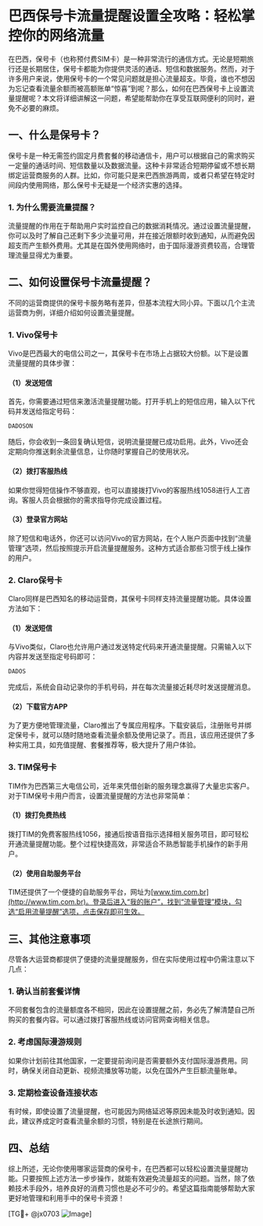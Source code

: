 # 巴西保号卡流量提醒设置全攻略：轻松掌控你的网络流量

在巴西，保号卡（也称预付费SIM卡）是一种非常流行的通信方式。无论是短期旅行还是长期居住，保号卡都能为你提供灵活的通话、短信和数据服务。然而，对于许多用户来说，使用保号卡的一个常见问题就是担心流量超支。毕竟，谁也不想因为忘记查看流量余额而被高额账单“惊喜”到呢？那么，如何在巴西保号卡上设置流量提醒呢？本文将详细讲解这一问题，希望能帮助你在享受互联网便利的同时，避免不必要的麻烦。

## 一、什么是保号卡？

保号卡是一种无需签约固定月费套餐的移动通信卡，用户可以根据自己的需求购买一定量的通话时间、短信数量以及数据流量。这种卡非常适合短期停留或不想长期绑定运营商服务的人群。比如，你可能只是来巴西旅游两周，或者只希望在特定时间段内使用网络，那么保号卡无疑是一个经济实惠的选择。

### 1. 为什么需要流量提醒？
流量提醒的作用在于帮助用户实时监控自己的数据消耗情况。通过设置流量提醒，你可以及时了解自己还剩下多少流量可用，并在接近限额时收到通知，从而避免因超支而产生额外费用。尤其是在国外使用网络时，由于国际漫游资费较高，合理管理流量显得尤为重要。

## 二、如何设置保号卡流量提醒？

不同的运营商提供的保号卡服务略有差异，但基本流程大同小异。下面以几个主流运营商为例，详细介绍如何设置流量提醒。

### 1. Vivo保号卡
Vivo是巴西最大的电信公司之一，其保号卡在市场上占据较大份额。以下是设置流量提醒的具体步骤：

#### （1）发送短信
首先，你需要通过短信来激活流量提醒功能。打开手机上的短信应用，输入以下代码并发送给指定号码：
```
DADOSON
```
随后，你会收到一条回复确认短信，说明流量提醒已成功启用。此外，Vivo还会定期向你推送剩余流量信息，让你随时掌握自己的使用状况。

#### （2）拨打客服热线
如果你觉得短信操作不够直观，也可以直接拨打Vivo的客服热线1058进行人工咨询。客服人员会根据你的需求指导你完成设置过程。

#### （3）登录官方网站
除了短信和电话外，你还可以访问Vivo的官方网站，在个人账户页面中找到“流量管理”选项，然后按照提示开启流量提醒服务。这种方式适合那些习惯于线上操作的用户。

### 2. Claro保号卡
Claro同样是巴西知名的移动运营商，其保号卡同样支持流量提醒功能。具体设置方法如下：

#### （1）发送短信
与Vivo类似，Claro也允许用户通过发送特定代码来开通流量提醒。只需输入以下内容并发送至指定号码即可：
```
DADOS
```
完成后，系统会自动记录你的手机号码，并在每次流量接近耗尽时发送提醒消息。

#### （2）下载官方APP
为了更方便地管理流量，Claro推出了专属应用程序。下载安装后，注册账号并绑定保号卡，就可以随时随地查看流量余额及使用记录了。而且，该应用还提供了多种实用工具，如充值提醒、套餐推荐等，极大提升了用户体验。

### 3. TIM保号卡
TIM作为巴西第三大电信公司，近年来凭借创新的服务理念赢得了大量忠实客户。对于TIM保号卡用户而言，设置流量提醒的方法也非常简单：

#### （1）拨打免费热线
拨打TIM的免费客服热线1056，接通后按语音指示选择相关服务项目，即可轻松开通流量提醒功能。整个过程快捷高效，非常适合不熟悉智能手机操作的新手用户。

#### （2）使用自助服务平台
TIM还提供了一个便捷的自助服务平台，网址为[www.tim.com.br](http://www.tim.com.br)。登录后进入“我的账户”，找到“流量管理”模块，勾选“启用流量提醒”选项，点击保存即可生效。

## 三、其他注意事项

尽管各大运营商都提供了便捷的流量提醒服务，但在实际使用过程中仍需注意以下几点：

### 1. 确认当前套餐详情
不同套餐包含的流量额度各不相同，因此在设置提醒之前，务必先了解清楚自己所购买的套餐内容。可以通过拨打客服热线或访问官网查询相关信息。

### 2. 考虑国际漫游规则
如果你计划前往其他国家，一定要提前询问是否需要额外支付国际漫游费用。同时，确保关闭自动更新、视频流播放等功能，以免在国外产生巨额流量账单。

### 3. 定期检查设备连接状态
有时候，即使设置了流量提醒，也可能因为网络延迟等原因未能及时收到通知。因此，建议养成定时查看流量余额的习惯，特别是在长途旅行期间。

## 四、总结

综上所述，无论你使用哪家运营商的保号卡，在巴西都可以轻松设置流量提醒功能。只要按照上述方法一步步操作，就能有效避免流量超支的问题。当然，除了依赖技术手段外，培养良好的消费习惯也是必不可少的。希望这篇指南能够帮助大家更好地管理和利用手中的保号卡资源！

[TG💪+ @jx0703 ![Image](https://github.com/user-attachments/assets/dbca1d08-cadb-493c-b0ec-ad6f7a83f270)]